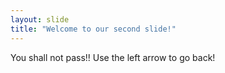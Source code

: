 ```yaml
---
layout: slide
title: "Welcome to our second slide!"
---
```

You shall not pass!!
Use the left arrow to go back!
